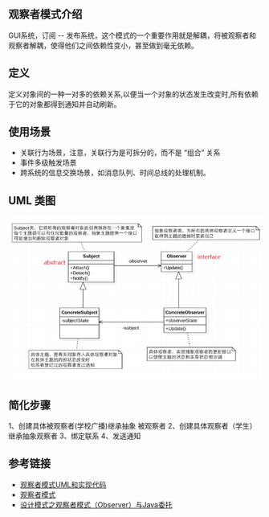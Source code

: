 ## 观察者模式介绍
GUI系统，订阅 -- 发布系统，这个模式的一个重要作用就是解耦，将被观察者和观察者解耦，使得他们之间依赖性变小，甚至做到毫无依赖。

## 定义
定义对象间的一种一对多的依赖关系,以便当一个对象的状态发生改变时,所有依赖于它的对象都得到通知并自动刷新。

## 使用场景
- 关联行为场景，注意，关联行为是可拆分的，而不是 “组合” 关系
- 事件多级触发场景
- 跨系统的信息交换场景，如消息队列、时间总线的处理机制。

## UML 类图

![image](https://github.com/aixiaozi/DesignPattern/raw/master/image/observerUML.png)


## 简化步骤
1、创建具体被观察者(学校广播)继承抽象 被观察者
2、创建具体观察者（学生）继承抽象观察者
3、绑定联系
4、发送通知

## 参考链接
- [观察者模式UML和实现代码](https://my.oschina.net/u/2003960/blog/541199)
- [观察者模式](https://design-patterns.readthedocs.io/zh_CN/latest/behavioral_patterns/observer.html)
- [设计模式之观察者模式（Observer）与Java委托](https://blog.csdn.net/u013393958/article/details/80262206)